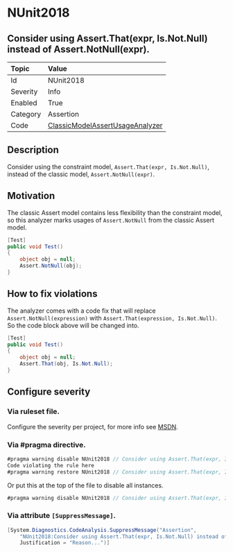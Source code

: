 # NUnit2018

## Consider using Assert.That(expr, Is.Not.Null) instead of Assert.NotNull(expr).

| Topic    | Value
| :--      | :--
| Id       | NUnit2018
| Severity | Info
| Enabled  | True
| Category | Assertion
| Code     | [ClassicModelAssertUsageAnalyzer](https://github.com/nunit/nunit.analyzers/blob/0.2.0/src/nunit.analyzers/ClassicModelAssertUsage/ClassicModelAssertUsageAnalyzer.cs)


## Description

Consider using the constraint model, `Assert.That(expr, Is.Not.Null)`, instead of the classic model, `Assert.NotNull(expr)`.

## Motivation

The classic Assert model contains less flexibility than the constraint model,
so this analyzer marks usages of `Assert.NotNull` from the classic Assert model.

```csharp
[Test]
public void Test()
{
    object obj = null;
    Assert.NotNull(obj);
}
```

## How to fix violations

The analyzer comes with a code fix that will replace `Assert.NotNull(expression)` with
`Assert.That(expression, Is.Not.Null)`. So the code block above will be changed into.

```csharp
[Test]
public void Test()
{
    object obj = null;
    Assert.That(obj, Is.Not.Null);
}
```

<!-- start generated config severity -->
## Configure severity

### Via ruleset file.

Configure the severity per project, for more info see [MSDN](https://msdn.microsoft.com/en-us/library/dd264949.aspx).

### Via #pragma directive.

```csharp
#pragma warning disable NUnit2018 // Consider using Assert.That(expr, Is.Not.Null) instead of Assert.NotNull(expr).
Code violating the rule here
#pragma warning restore NUnit2018 // Consider using Assert.That(expr, Is.Not.Null) instead of Assert.NotNull(expr).
```

Or put this at the top of the file to disable all instances.
```csharp
#pragma warning disable NUnit2018 // Consider using Assert.That(expr, Is.Not.Null) instead of Assert.NotNull(expr).
```

### Via attribute `[SuppressMessage]`.

```csharp
[System.Diagnostics.CodeAnalysis.SuppressMessage("Assertion", 
    "NUnit2018:Consider using Assert.That(expr, Is.Not.Null) instead of Assert.NotNull(expr).",
    Justification = "Reason...")]
```
<!-- end generated config severity -->
